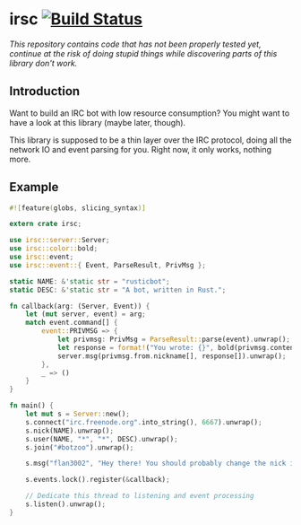 irsc [![Build Status](https://travis-ci.org/hoeppnertill/irsc.svg)](https://travis-ci.org/hoeppnertill/irsc)
=========

*This repository contains code that has not been properly tested yet, continue
at the risk of doing stupid things while discovering parts of this library
don't work.*

## Introduction

Want to build an IRC bot with low resource consumption? You might want to have a look at this library (maybe later, though).

This library is supposed to be a thin layer over the IRC protocol, doing all the network IO and event parsing for you. Right now, it only works, nothing more.

## Example

```rust
#![feature(globs, slicing_syntax)]

extern crate irsc;

use irsc::server::Server;
use irsc::color::bold;
use irsc::event;
use irsc::event::{ Event, ParseResult, PrivMsg };

static NAME: &'static str = "rusticbot";
static DESC: &'static str = "A bot, written in Rust.";

fn callback(arg: (Server, Event)) {
    let (mut server, event) = arg;
    match event.command[] {
        event::PRIVMSG => {
            let privmsg: PrivMsg = ParseResult::parse(event).unwrap();
            let response = format!("You wrote: {}", bold(privmsg.content[]));
            server.msg(privmsg.from.nickname[], response[]).unwrap();
        },
        _ => ()
    }
}

fn main() {
    let mut s = Server::new();
    s.connect("irc.freenode.org".into_string(), 6667).unwrap();
    s.nick(NAME).unwrap();
    s.user(NAME, "*", "*", DESC).unwrap();
    s.join("#botzoo").unwrap();

    s.msg("flan3002", "Hey there! You should probably change the nick in this README!").unwrap();

    s.events.lock().register(&callback);

    // Dedicate this thread to listening and event processing
    s.listen().unwrap();
}
```
